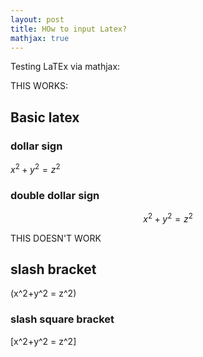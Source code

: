 ```yaml
---
layout: post
title: HOw to input Latex?
mathjax: true
---
```

 <script src="https://cdn.mathjax.org/mathjax/latest/MathJax.js?config=TeX-AMS-MML_HTMLorMML" type="text/javascript"></script>


Testing LaTEx via mathjax:

THIS WORKS:

## Basic latex

### dollar sign 
$x^2+y^2 = z^2$

### double dollar sign 

$$x^2+y^2 = z^2$$


THIS DOESN'T WORK

## slash bracket

\(x^2+y^2 = z^2\)

### slash square bracket
\[x^2+y^2 = z^2\]